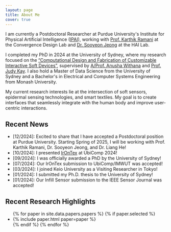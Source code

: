 ```yaml
---
layout: page
title: About Me
cover: true
---
```


I am currently a Postdoctoral Researcher at Purdue University's Institute for Physical Artificial Intelligence ([IPAI](https://www.purdue.edu/computes/institute-for-physical-artificial-intelligence/)), working with [Prof. Karthik Ramani](https://engineering.purdue.edu/cdesign/wp/current-convergence-design-lab-members/) at the Convergence Design Lab and [Dr. Sooyeon Jeong](https://www.sooyeonjeong.com/) at the HAI Lab.

I completed my PhD in 2024 at the University of Sydney, where my research focused on the [“Computational Design and Fabrication of Customizable Interactive Soft Devices”](https://ses.library.usyd.edu.au/handle/2123/32814), supervised by [A/Prof. Anusha Withana](https://scholar.google.com/citations?user=y17ckyIAAAAJ&hl=en&oi=ao) and [Prof. Judy Kay](https://scholar.google.com/citations?user=4lr4HzgAAAAJ&hl=en&oi=ao). I also hold a Master of Data Science from the University of Sydney and a Bachelor's in Electrical and Computer Systems Engineering from Monash University.

My current research interests lie at the intersection of soft sensors, epidermal sensing technologies, and smart textiles. My goal is to create interfaces that seamlessly integrate with the human body and improve user-centric interactions.

## Recent News
* [12/2024]: Excited to share that I have accepted a Postdoctoral position at Purdue University. Starting Spring of 2025, I will be working with Prof. Karthik Ramani, Dr. Sooyeon Jeong, and Dr. Liang He!
* [10/2024]: I presented [IrOnTex](https://programs.sigchi.org/ubicomp-iswc/2024/program/content/174664) at UbiComp 2024!
* [09/2024]: I was officially awarded a PhD by the University of Sydney!
* [07/2024]: Our IrOnTex submission to UbiComp/IMWUT was accepted!
* [03/2024]: I joined Keio University as a Visiting Researcher in Tokyo!
* [01/2024]: I submitted my Ph.D. thesis to the University of Sydney!
* [01/2024]: Our Infill Sensor submission to the IEEE Sensor Journal was accepted!

## Recent Research Highlights

<ul>
{% for paper in site.data.papers.papers %}
  {% if paper.selected %}
  <li>
  {% include paper.html paper=paper %}
  </li>
  {% endif %}
{% endfor %}
</ul>

